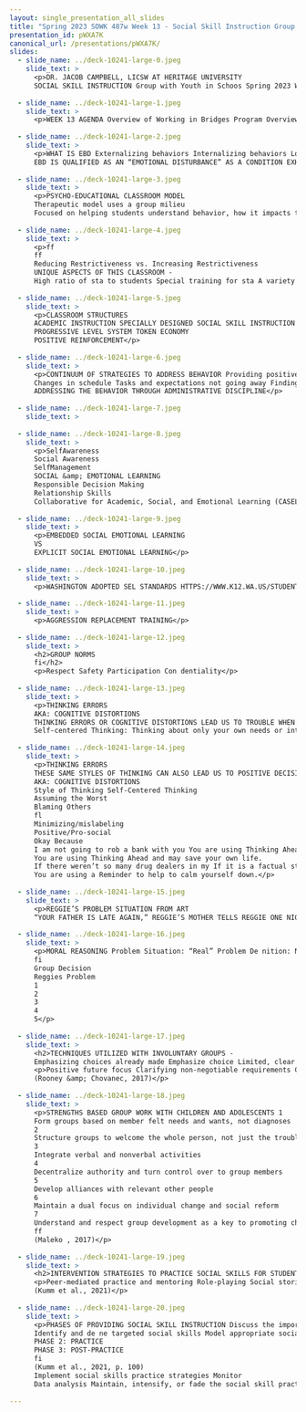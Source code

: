 ```yaml
---
layout: single_presentation_all_slides
title: "Spring 2023 SOWK 487w Week 13 - Social Skill Instruction Group with with Youth in Schools"
presentation_id: pWXA7K
canonical_url: /presentations/pWXA7K/
slides:
  - slide_name: ../deck-10241-large-0.jpeg
    slide_text: >
      <p>DR. JACOB CAMPBELL, LICSW AT HERITAGE UNIVERSITY
      SOCIAL SKILL INSTRUCTION Group with Youth in Schoos Spring 2023 Week 13 SOWK 487w</p>
      
  - slide_name: ../deck-10241-large-1.jpeg
    slide_text: >
      <p>WEEK 13 AGENDA Overview of Working in Bridges Program Overview of SEL Implementation of ART Moral Reasoning Ideas for Working with Adolescents and Social Skills</p>
      
  - slide_name: ../deck-10241-large-2.jpeg
    slide_text: >
      <p>WHAT IS EBD Externalizing behaviors Internalizing behaviors Low incidence disorders
      EBD IS QUALIFIED AS AN “EMOTIONAL DISTURBANCE” AS A CONDITION EXHIBITING ONE OR MORE SPECIFIC EMOTIONAL AND/OR BEHAVIORAL DIFFICULTIES OVER A LONG PERIOD OF TIME AND TO A MARKED DEGREE, WHICH ADVERSELY AFFECTS EDUCATIONAL PERFORMANCE.</p>
      
  - slide_name: ../deck-10241-large-3.jpeg
    slide_text: >
      <p>PSYCHO-EDUCATIONAL CLASSROOM MODEL
      Therapeutic model uses a group milieu
      Focused on helping students understand behavior, how it impacts them, and developing strategies for changing behaviors</p>
      
  - slide_name: ../deck-10241-large-4.jpeg
    slide_text: >
      <p>ff
      ff
      Reducing Restrictiveness vs. Increasing Restrictiveness
      UNIQUE ASPECTS OF THIS CLASSROOM -
      High ratio of sta to students Special training for sta A variety of schedule options are provided to meet the students individualized needs Focus on managing and addressing behaviors inside of the Bridges Classroom as much as possible to keep kids in school. Coordination of outside services and providers for students. Inclusion of a social worker and mental health perspective in educational process</p>
      
  - slide_name: ../deck-10241-large-5.jpeg
    slide_text: >
      <p>CLASSROOM STRUCTURES
      ACADEMIC INSTRUCTION SPECIALLY DESIGNED SOCIAL SKILL INSTRUCTION TRACKING BEHAVIOR GROUP WORK
      PROGRESSIVE LEVEL SYSTEM TOKEN ECONOMY
      POSITIVE REINFORCEMENT</p>
      
  - slide_name: ../deck-10241-large-6.jpeg
    slide_text: >
      <p>CONTINUUM OF STRATEGIES TO ADDRESS BEHAVIOR Providing positive reinforcement Planned ignoring Proximity control Reteaching Coming back to the group Loss of privileges Positive notes home and reporting problems ADDRESSING BEHAVIORS IN THE CLASSROOM
      Changes in schedule Tasks and expectations not going away Finding plans to keep them in school Coordinating with outside services
      ADDRESSING THE BEHAVIOR THROUGH ADMINISTRATIVE DISCIPLINE</p>
      
  - slide_name: ../deck-10241-large-7.jpeg
    slide_text: >
      
  - slide_name: ../deck-10241-large-8.jpeg
    slide_text: >
      <p>SelfAwareness
      Social Awareness
      SelfManagement
      SOCIAL &amp; EMOTIONAL LEARNING
      Responsible Decision Making
      Relationship Skills
      Collaborative for Academic, Social, and Emotional Learning (CASEL),</p>
      
  - slide_name: ../deck-10241-large-9.jpeg
    slide_text: >
      <p>EMBEDDED SOCIAL EMOTIONAL LEARNING
      VS
      EXPLICIT SOCIAL EMOTIONAL LEARNING</p>
      
  - slide_name: ../deck-10241-large-10.jpeg
    slide_text: >
      <p>WASHINGTON ADOPTED SEL STANDARDS HTTPS://WWW.K12.WA.US/STUDENT-SUCCESS/RESOURCES-SUBJECT-AREA/SOCIAL-EMOTIONAL-LEARNING-SEL</p>
      
  - slide_name: ../deck-10241-large-11.jpeg
    slide_text: >
      <p>AGGRESSION REPLACEMENT TRAINING</p>
      
  - slide_name: ../deck-10241-large-12.jpeg
    slide_text: >
      <h2>GROUP NORMS
      fi</h2>
      <p>Respect Safety Participation Con dentiality</p>
      
  - slide_name: ../deck-10241-large-13.jpeg
    slide_text: >
      <p>THINKING ERRORS
      AKA: COGNITIVE DISTORTIONS
      THINKING ERRORS OR COGNITIVE DISTORTIONS LEAD US TO TROUBLE WHEN WE USE THEM TO MAKE SENSE OF OUR POOR CHOICES AND ANTISOCIAL BEHAVIOR. WE ALSO END UP WITH CONSEQUENCES THAT WE DO NOT LIKE.
      Self-centered Thinking: Thinking about only your own needs or interests, not caring about others. One example is saying “If I lie to people, it is nobody’s business but mine.” Assuming the Worst: Acting as if the worst outcome in a situation is the only possible outcome. Thinking people are out to get you. One example is saying, “I might as well lie, people won’t believe me if I tell the truth.” Blaming Others: Not accepting responsibility for your choices and consequences. Making it seem like someone forced you to act how you did. Saying someone else is responsible. One example is saying, “People make me lie when they ask too many questions.” Minimizing/mislabeling: Thinking Errors or Cognitive Distortions lead us to trouble when we use them to make sense of our poor choices and antisocial behavior. We also end up with consequences that we do not like.</p>
      
  - slide_name: ../deck-10241-large-14.jpeg
    slide_text: >
      <p>THINKING ERRORS
      THESE SAME STYLES OF THINKING CAN ALSO LEAD US TO POSITIVE DECISIONS.
      AKA: COGNITIVE DISTORTIONS
      Style of Thinking Self-Centered Thinking
      Assuming the Worst
      Blaming Others
      fl
      Minimizing/mislabeling
      Positive/Pro-social
      Okay Because
      I am not going to rob a bank with you You are using Thinking Ahead to stay because I don’t want to get in trouble. You do out of a situation that may lead to whatever you want. trouble. If I drink and drive, I will die.
      You are using Thinking Ahead and may save your own life.
      If there weren’t so many drug dealers in my If it is a factual statement, then you neighborhood, it would be a safer place to are not trying to blame someone else. live. It is no big deal to get a u shot, the needle just hurts for a second.
      You are using a Reminder to help to calm yourself down.</p>
      
  - slide_name: ../deck-10241-large-15.jpeg
    slide_text: >
      <p>REGGIE’S PROBLEM SITUATION FROM ART
      “YOUR FATHER IS LATE AGAIN,” REGGIE’S MOTHER TELLS REGGIE ONE NIGHT AS HE SITS DOWN TO DINNER. REGGIE KNOWS WHY; HE PASSED HIS FATHER’S CAR ON THE WAY HOME FROM SCHOOL. IT WAS PARKED OUTSIDE THE MIDTOWN BAR AND GRILL. REGGIE’S MOTHER AND FATHER HAD ARGUED MANY TIMES ABOUT HIS FATHER’S STOPPING OFF AT THE BAR ON HIS WAY HOME FROM WORK. AFTER THEIR LAST ARGUMENT, HIS FATHER HAD PROMISED HE WOULD NEVER DO IT AGAIN. “I WONDER WHY YOUR FATHER IS LATE,” REGGIE’S MOTHER SAYS. “DO YOU THINK I SHOULD TRUST WHAT HE SAID ABOUT NOT DRINKING ANY MORE? DO YOU THINK HE STOPPED OFF AT THE BAR AGAIN?” REGGIE’S MOTHER ASKS HIM. WHAT SHOULD REGGIE SAY OR DO?</p>
      
  - slide_name: ../deck-10241-large-16.jpeg
    slide_text: >
      <p>MORAL REASONING Problem Situation: “Real” Problem De nition: Name
      fi
      Group Decision
      Reggies Problem
      1
      2
      3
      4
      5</p>
      
  - slide_name: ../deck-10241-large-17.jpeg
    slide_text: >
      <h2>TECHNIQUES UTILIZED WITH INVOLUNTARY GROUPS -
      Emphasizing choices already made Emphasize choice Limited, clear requirements Clarifying roles Avoid emphasis on blaming</h2>
      <p>Positive future focus Clarifying non-negotiable requirements Clarifying rights and limitations Rewarding acknowledging responsibility
      (Rooney &amp; Chovanec, 2017)</p>
      
  - slide_name: ../deck-10241-large-18.jpeg
    slide_text: >
      <p>STRENGTHS BASED GROUP WORK WITH CHILDREN AND ADOLESCENTS 1
      Form groups based on member felt needs and wants, not diagnoses
      2
      Structure groups to welcome the whole person, not just the troubled parts
      3
      Integrate verbal and nonverbal activities
      4
      Decentralize authority and turn control over to group members
      5
      Develop alliances with relevant other people
      6
      Maintain a dual focus on individual change and social reform
      7
      Understand and respect group development as a key to promoting change
      ff
      (Maleko , 2017)</p>
      
  - slide_name: ../deck-10241-large-19.jpeg
    slide_text: >
      <h2>INTERVENTION STRATEGIES TO PRACTICE SOCIAL SKILLS FOR STUDENTS WITH EBD</h2>
      <p>Peer-mediated practice and mentoring Role-playing Social stories Video modeling
      (Kumm et al., 2021)</p>
      
  - slide_name: ../deck-10241-large-20.jpeg
    slide_text: >
      <p>PHASES OF PROVIDING SOCIAL SKILL INSTRUCTION Discuss the importance of social skills PHASE1: PRE-SOCIAL SKILL PRACTICE STRATEGIES
      Identify and de ne targeted social skills Model appropriate social behavior
      PHASE 2: PRACTICE
      PHASE 3: POST-PRACTICE
      fi
      (Kumm et al., 2021, p. 100)
      Implement social skills practice strategies Monitor
      Data analysis Maintain, intensify, or fade the social skill practice strategies</p>
      
---
```

